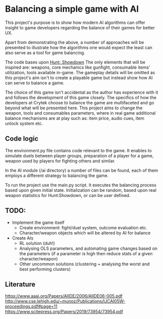 # Balancing a simple game with AI
This project's purpose is to show how modern AI algorithms can offer
insight to game developers regarding the balance of their games for
better UX. 

Apart from demonstrating the above, a number of approaches will
be presented to illustrate how the algorithms one would expect the
least can also serve as a tool for game balancing.

The code bases upon [Hunt: Showdown](https://www.huntshowdown.com/)
The only elements that will be inspired are: weapons, core mechanics
like gunfight, consumable items' utilization, 
tools available in-game. The gameplay details will be
omitted as this project's aim isn't to create a playable game but
instead show how AI can serve to balance a game.

The choice of this game isn't accidental as the author has experience
with it and follows the development of this game closely. The specifics
of how the developers at Crytek choose to balance the game are
multifaceted and go beyond what will be presented here.
This project aims to change the weapon, tools and consumables
parameters, where in real game additional balance mechanisms are at 
play such as: item price, audio cues, item unlock system etc.

## Code logic

The environment.py file contains code relevant to the game. It enables
to simulate duels between player groups, preparation of a player
for a game, weapon used by players for fighting others and similar.

In the AI module (/ai directory) a number of files can be found,
each of them employs a different strategy to balancing the game.

To run the project use the main.py script. It executes the balancing
process based upon given initial state. Initialization can be random,
based upon real weapon statistics for Hunt:Showdown, or can be user
defined.

## TODO:
- Implement the game itself
    - Create environment: fight/duel system, outcome evaluation etc.
    - Character/weapon objects which will be altered by AI for balance
- Create AIs 
    - RL solution (duh!)
    - Analysing OLS parameters, and automating game changes based on 
      the parameters (if a parameter is high then reduce stats of a
      given character/weapon)
    - Other uncommon solutions (clustering + analysing
      the worst and best performing clusters)
      
## Literature
https://www.aaai.org/Papers/AIIDE/2006/AIIDE06-005.pdf
http://www.cse.lehigh.edu/~munoz/Publications/IJCAI05W-proceedings.pdf#page=11
https://www.scitepress.org/Papers/2019/73954/73954.pdf

